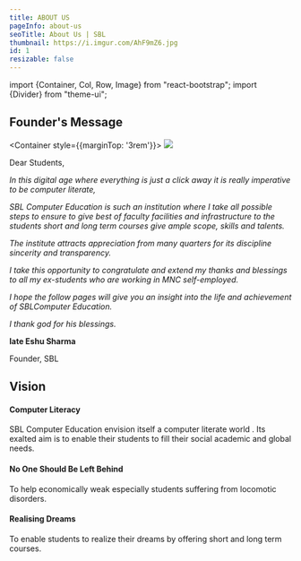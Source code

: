 ```yaml
---
title: ABOUT US
pageInfo: about-us
seoTitle: About Us | SBL
thumbnail: https://i.imgur.com/AhF9mZ6.jpg
id: 1
resizable: false
---
```


import {Container, Col, Row, Image} from "react-bootstrap";
import {Divider} from "theme-ui";

<section id="Founder's Message">

## Founder's Message
</section>

<Container style={{marginTop: '3rem'}}>
<Row>
    <Col sm={4}>
   <Image src="https://imgur.com/PzgqYDw.jpg" thumbnail />
    </Col>
    <Col sm={8}>
<div style={{marginBottom: '10px'}}>  
  
Dear Students,
  </div>
  <i>
  In this digital age where everything is just a click away it is really imperative to be computer literate,

  SBL Computer Education is such an institution where I take all possible steps to ensure to give best of faculty facilities and infrastructure to the students short and long term courses give ample scope, skills and talents.

  The institute attracts appreciation from many quarters for its discipline sincerity and transparency.

  I take this opportunity to congratulate and extend my thanks and blessings to all my ex-students who are working in MNC self-employed.

  I hope the follow pages will give you an insight into the life and achievement of SBLComputer      Education.

  I thank god for his blessings. 
  
  </i>
  

**late Eshu Sharma**<br />

Founder, SBL
   </Col>
   </Row>
</Container>

<Divider />
<section id="Vision">

## Vision
</section>

#### Computer Literacy
 
SBL Computer Education envision itself a computer literate world . Its exalted aim is to enable their students to fill their social academic and global needs.

#### No One Should Be Left Behind

To help economically weak especially students suffering from locomotic disorders.

#### Realising Dreams

To enable students to realize their dreams by offering short and long term courses.
